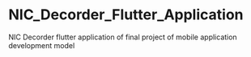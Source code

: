# NIC_Decorder_Flutter_Application
 NIC Decorder flutter application of final project of mobile application development model
